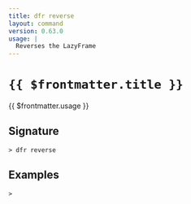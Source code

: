 ```yaml
---
title: dfr reverse
layout: command
version: 0.63.0
usage: |
  Reverses the LazyFrame
---
```


# `{{ $frontmatter.title }}`

<div style='white-space: pre-wrap;'>{{ $frontmatter.usage }}</div>

## Signature

```> dfr reverse ```

## Examples


```shell
>
```
